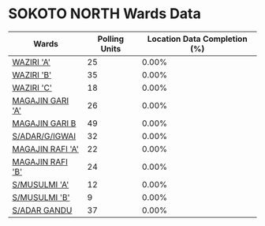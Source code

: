 
# SOKOTO NORTH Wards Data

| Wards | Polling Units | Location Data Completion (%) |
| ---- | ----- | ------- |
| [WAZIRI 'A'](./wards/19070-waziri-'a') | 25 | 0.00% |
| [WAZIRI 'B'](./wards/19071-waziri-'b') | 35 | 0.00% |
| [WAZIRI 'C'](./wards/19072-waziri-'c') | 18 | 0.00% |
| [MAGAJIN GARI 'A'](./wards/19073-magajin-gari-'a') | 26 | 0.00% |
| [MAGAJIN GARI B](./wards/19074-magajin-gari-b) | 49 | 0.00% |
| [S/ADAR/G/IGWAI](./wards/19075-s/adar/g/igwai) | 32 | 0.00% |
| [MAGAJIN RAFI 'A'](./wards/19076-magajin-rafi-'a') | 22 | 0.00% |
| [MAGAJIN RAFI 'B'](./wards/19077-magajin-rafi-'b') | 24 | 0.00% |
| [S/MUSULMI 'A'](./wards/19078-s/musulmi-'a') | 12 | 0.00% |
| [S/MUSULMI 'B'](./wards/19079-s/musulmi-'b') | 9 | 0.00% |
| [S/ADAR GANDU](./wards/19080-s/adar-gandu) | 37 | 0.00% |




